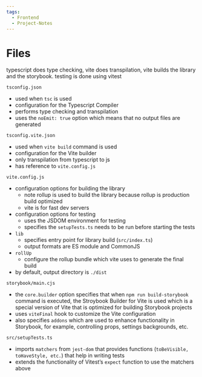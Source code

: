 ```yaml
---
tags:
  - Frontend
  - Project-Notes
---
```

# Files

typescript does type checking, vite does transpilation, vite builds the library and the storybook. testing is done using vitest

`tsconfig.json`

- used when `tsc` is used
- configuration for the Typescript Compiler
- performs type checking and transpilation
- uses the `noEmit: true` option which means that no output files are generated

`tsconfig.vite.json`

- used when `vite build` command is used
- configuration for the Vite builder
- only transpilation from typescript to js
- has reference to `vite.config.js`

`vite.config.js`

- configuration options for building the library
    - note rollup is used to build the library because rollup is production build optimized
    - vite is for fast dev servers
- configuration options for testing
    - uses the JSDOM environment for testing
    - specifies the `setupTests.ts` needs to be run before starting the tests
- `lib`
    - specifies entry point for library build (`src/index.ts`)
    - output formats are ES module and CommonJS
- `rollUp`
    - configure the rollup bundle which vite uses to generate the final build
- by default, output directory is `./dist`

`storybook/main.cjs`

- the `core.builder` option specifies that when `npm run build-storybook` command is executed, the Stroybook Builder for Vite is used which is a special version of Vite that is optimized for building Storybook projects
- uses `viteFinal` hook to customize the Vite configuration
- also specifies `addons` which are used to enhance functionality in Storybook, for example, controlling props, settings backgrounds, etc.

`src/setupTests.ts`

- imports `matchers` from `jest-dom` that provides functions (`toBeVisible, toHaveStyle, etc.`) that help in writing tests
- extends the functionality of Vitest’s `expect` function to use the matchers above